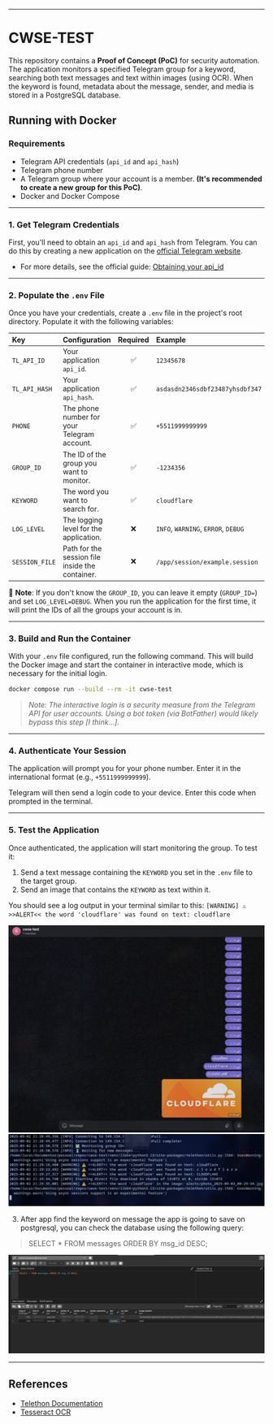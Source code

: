 -----

# CWSE-TEST

This repository contains a **Proof of Concept (PoC)** for security automation. The application monitors a specified Telegram group for a keyword, searching both text messages and text within images (using OCR). When the keyword is found, metadata about the message, sender, and media is stored in a PostgreSQL database.

## Running with Docker

### Requirements

  * Telegram API credentials (`api_id` and `api_hash`)
  * Telegram phone number
  * A Telegram group where your account is a member. **(It's recommended to create a new group for this PoC)**.
  * Docker and Docker Compose

-----

### 1\. Get Telegram Credentials

First, you'll need to obtain an `api_id` and `api_hash` from Telegram. You can do this by creating a new application on the [official Telegram website](https://my.telegram.org/).

  * For more details, see the official guide: [Obtaining your api\_id](https://core.telegram.org/api/obtaining_api_id)

-----

### 2\. Populate the `.env` File

Once you have your credentials, create a `.env` file in the project's root directory. Populate it with the following variables:

| Key | Configuration | Required | Example |
| :--- | :--- | :---: | :--- |
| `TL_API_ID` | Your application `api_id`. | ✅ | `12345678` |
| `TL_API_HASH` | Your application `api_hash`. | ✅ | `asdasdn2346sdbf23487yhsdbf347` |
| `PHONE` | The phone number for your Telegram account. | ✅ | `+5511999999999` |
| `GROUP_ID` | The ID of the group you want to monitor. | ✅ | `-1234356` |
| `KEYWORD` | The word you want to search for. | ✅ | `cloudflare` |
| `LOG_LEVEL` | The logging level for the application. | ❌ | `INFO`, `WARNING`, `ERROR`, `DEBUG` |
| `SESSION_FILE`| Path for the session file inside the container. | ❌ | `/app/session/example.session` |

📌 **Note**: If you don't know the `GROUP_ID`, you can leave it empty (`GROUP_ID=`) and set `LOG_LEVEL=DEBUG`. When you run the application for the first time, it will print the IDs of all the groups your account is in.

-----

### 3\. Build and Run the Container

With your `.env` file configured, run the following command. This will build the Docker image and start the container in interactive mode, which is necessary for the initial login.

```bash
docker compose run --build --rm -it cwse-test
```

> *Note: The interactive login is a security measure from the Telegram API for user accounts. Using a bot token (via BotFather) would likely bypass this step [I think...].*

-----

### 4\. Authenticate Your Session

The application will prompt you for your phone number. Enter it in the international format (e.g., `+5511999999999`).

Telegram will then send a login code to your device. Enter this code when prompted in the terminal.

-----

### 5\. Test the Application

Once authenticated, the application will start monitoring the group. To test it:

1.  Send a text message containing the `KEYWORD` you set in the `.env` file to the target group.
2.  Send an image that contains the `KEYWORD` as text within it.

You should see a log output in your terminal similar to this:
`[WARNING] ⚠️ >>ALERT<< the word 'cloudflare' was found on text: cloudflare`

![group](img/group.jpeg)
![log](img/log.jpeg)

3.  After app find the keyword on message the app is going to save on postgresql, you can check the database
using the following query:
> SELECT * FROM messages ORDER BY msg_id DESC;

![db](img/db.jpeg)

-----

## References

  - [Telethon Documentation](https://docs.telethon.dev/en/stable/modules/client.html)
  - [Tesseract OCR](https://tesseract-ocr.github.io/)
